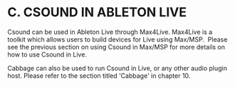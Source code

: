 C. CSOUND IN ABLETON LIVE
=========================

Csound can be used in Ableton Live through Max4Live. Max4Live is a
toolkit which allows users to build devices for Live using Max/MSP.
 Please see the previous section on using Csound in Max/MSP for more
details on how to use Csound in Live.

Cabbage can also be used to run Csound in Live, or any other audio
plugin host. Please refer to the section titled \'Cabbage\' in chapter
10.  
